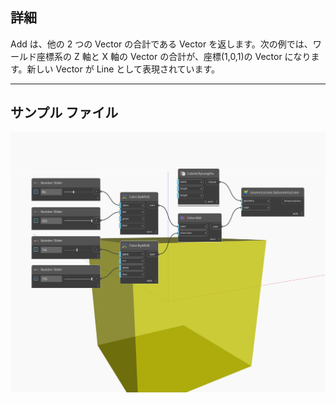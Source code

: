 ## 詳細
Add は、他の 2 つの Vector の合計である Vector を返します。次の例では、ワールド座標系の Z 軸と X 軸の Vector の合計が、座標(1,0,1)の Vector になります。新しい Vector が Line として表現されています。
___
## サンプル ファイル

![Add](./DSCore.Color.Add_img.jpg)


